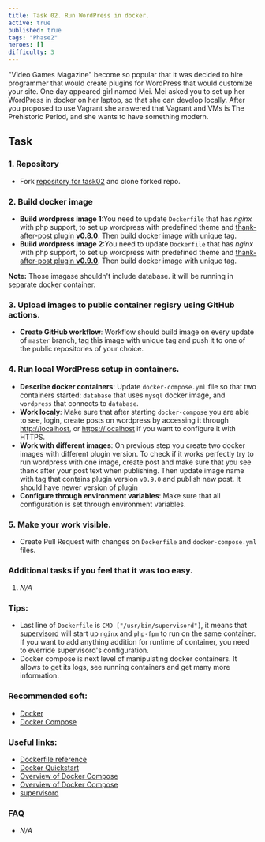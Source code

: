 ```yaml
---
title: Task 02. Run WordPress in docker.
active: true
published: true
tags: "Phase2"
heroes: []
difficulty: 3
---
```


"Video Games Magazine" become so popular that it was decided to hire programmer that would create plugins for WordPress that would customize your site. One day appeared girl named Mei. Mei asked you to set up her WordPress in docker on her laptop, so that she can develop locally. After you proposed to use Vagrant she answered that Vagrant and VMs is The Prehistoric Period, and she wants to have something modern.

<!--more-->

## Task

### 1. Repository

* Fork [repository for task02](https://github.com/learningdevops-makvaz-com/phase02_task02) and clone forked repo.

### 2. Build docker image

* **Build wordpress image 1**:You need to update `Dockerfile` that has *nginx* with php support, to set up wordpress with predefined theme and [thank-after-post plugin **v0.8.0**](https://github.com/korney4eg/thank-after-post-plugin/releases/download/v0.8.0/thank-after-post.zip). Then build docker image with unique tag.
* **Build wordpress image 2**:You need to update `Dockerfile` that has *nginx* with php support, to set up wordpress with predefined theme and [thank-after-post plugin **v0.9.0**](https://github.com/korney4eg/thank-after-post-plugin/releases/download/v0.9.0/thank-after-post.zip). Then build docker image  with unique tag.

**Note:** Those imagase shouldn't include database. it will be running in separate docker container.

### 3. Upload images to public container regisry using GitHub actions.

* **Create GitHub workflow**: Workflow should build image on every update of `master` branch, tag this image with unique tag and push it to one of the public repositories of your choice.

### 4. Run local WordPress setup in containers.

* **Describe docker containers**: Update `docker-compose.yml` file so that two containers started: `database` that uses `mysql` docker image, and `wordpress` that connects to `database`.
* **Work localy**: Make sure that after starting `docker-compose` you are able to see, login, create posts on wordpress by accessing it through [http://localhost](http://localhost), or [https://localhost](https://localhost) if you want to configure it with HTTPS.
* **Work with different images**: On previous step you create two docker images with different plugin version. To check if it works perfectly try to run wordpress with one image, create post and make sure that you see thank after your post text when publishing. Then update image name with tag that contains plugin version `v0.9.0` and publish new post. It should have newer version of plugin
* **Configure through environment variables**: Make sure that all configuration is set through environment variables.

### 5. Make your work visible.

* Create Pull Request with changes on `Dockerfile` and `docker-compose.yml` files.


### Additional tasks if you feel that it was too easy.

1. *N/A*

### Tips:

* Last line of `Dockerfile` is `CMD ["/usr/bin/supervisord"]`, it means that [supervisord](http://supervisord.org/) will start up `nginx` and `php-fpm` to run on the same container. If you want to add anything addition for runtime of container, you need to everride supervisord's configuration.
* Docker compose is next level of manipulating docker containers. It allows to get its logs, see running containers and get many more information.

### Recommended soft:

* [Docker](https://www.docker.com/)
* [Docker Compose](https://docs.docker.com/compose/install/)

### Useful links:

* [Dockerfile reference](https://docs.docker.com/engine/reference/builder/)
* [Docker Quickstart](https://docs.docker.com/get-started/)
* [Overview of Docker Compose](https://docs.docker.com/compose/)
* [Overview of Docker Compose](https://docs.docker.com/compose/)
* [supervisord](http://supervisord.org/)

### FAQ

* *N/A*
